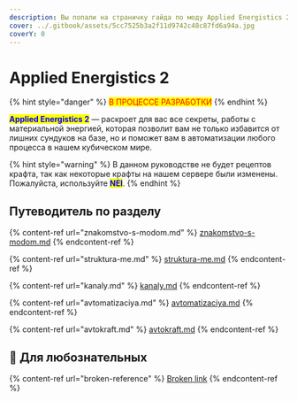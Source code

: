 ```yaml
---
description: Вы попали на страничку гайда по моду Applied Energistics 2
cover: ../.gitbook/assets/5cc7525b3a2f11d9742c48c87fd6a94a.jpg
coverY: 0
---
```


# Applied Energistics 2

{% hint style="danger" %}
<mark style="color:red;">В ПРОЦЕССЕ РАЗРАБОТКИ</mark>
{% endhint %}

<mark style="color:blue;">**Applied Energistics 2**</mark>  — раскроет для вас все секреты, работы с материальной энергией, которая позволит вам не только избавится от лишних сундуков на базе, но и поможет вам в автоматизации любого процесса в нашем кубическом мире.

{% hint style="warning" %}
В данном руководстве не будет рецептов крафта, так как некоторые крафты на нашем сервере были изменены. Пожалуйста, используйте <mark style="color:blue;">**NEI**</mark>.
{% endhint %}

## Путеводитель по разделу

{% content-ref url="znakomstvo-s-modom.md" %}
[znakomstvo-s-modom.md](znakomstvo-s-modom.md)
{% endcontent-ref %}

{% content-ref url="struktura-me.md" %}
[struktura-me.md](struktura-me.md)
{% endcontent-ref %}

{% content-ref url="kanaly.md" %}
[kanaly.md](kanaly.md)
{% endcontent-ref %}

{% content-ref url="avtomatizaciya.md" %}
[avtomatizaciya.md](avtomatizaciya.md)
{% endcontent-ref %}

{% content-ref url="avtokraft.md" %}
[avtokraft.md](avtokraft.md)
{% endcontent-ref %}

## :pushpin: Для любознательных

{% content-ref url="broken-reference" %}
[Broken link](broken-reference)
{% endcontent-ref %}
